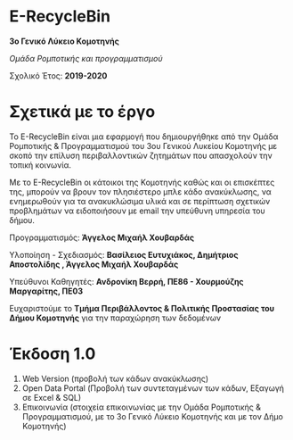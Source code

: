 # E-RecycleBin
**3ο Γενικό Λύκειο Κομοτηνής**

*Ομάδα Ρομποτικής και προγραμματισμού* 

Σχολικό Έτος: **2019-2020**
# Σχετικά με το έργο
Το E-RecycleBin είναι μια εφαρμογή που δημιουργήθηκε από την Ομάδα Ρομποτικής & Προγραμματισμού του 3ου Γενικού Λυκείου Κομοτηνής με σκοπό την επίλυση περιβαλλοντικών ζητημάτων που απασχολούν την τοπική κοινωνία.

Με το E-RecycleBin οι κάτοικοι της Κομοτηνής καθώς και οι επισκέπτες της, μπορούν να βρουν τον πλησιέστερο μπλε κάδο ανακύκλωσης, να ενημερωθούν για τα ανακυκλώσιμα υλικά και σε περίπτωση σχετικών προβλημάτων να ειδοποιήσουν με email την υπεύθυνη υπηρεσία του δήμου.

Προγραμματισμός: **Άγγελος Μιχαήλ Χουβαρδάς**

Υλοποίηση - Σχεδιασμός: **Βασίλειος Ευτυχιάκος, Δημήτριος Αποστολίδης , Άγγελος Μιχαήλ Χουβαρδάς**

Υπεύθυνοι Καθηγητές: **Ανδρονίκη Βερρή, ΠΕ86 - Χουρμούζης Μαργαρίτης, ΠΕ03**

Ευχαριστούμε το **Τμήμα Περιβάλλοντος & Πολιτικής Προστασίας του Δήμου Κομοτηνής** για την παραχώρηση των δεδομένων

# Έκδοση 1.0
1. Web Version (προβολή των κάδων ανακύκλωσης)
2. Open Data Portal (Προβολή των συντεταγμένων των κάδων, Εξαγωγή σε Excel & SQL)
3. Επικοινωνία (στοιχεία επικοινωνίας με την Ομάδα Ρομποτικής & Προγραμματισμού, με το 3ο Γενικό Λύκειο Κομοτηνής και με τον Δήμο Κομοτηνής)
